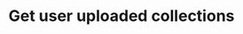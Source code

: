 ---
title: Get user uploaded collections
excerpt: Retrieve all collections uploaded by the authenticated user
api:
  file: swagger.json
  operationId: get_hub-users-v1-collections
hidden: false
---